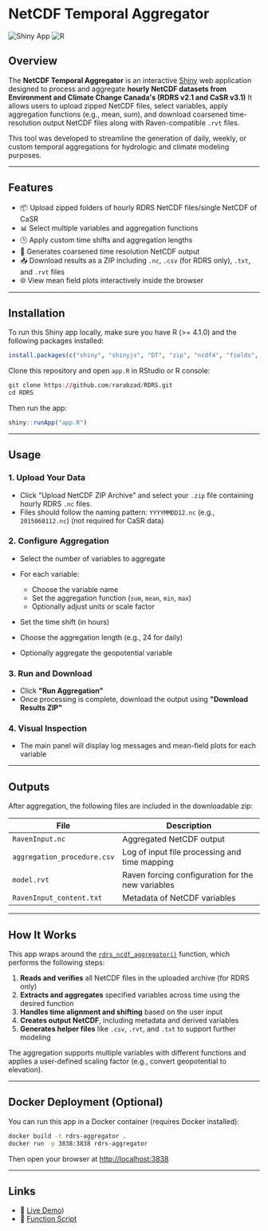# NetCDF Temporal Aggregator

![Shiny App](https://img.shields.io/badge/built%20with-shiny-FF69B4.svg)
![R](https://img.shields.io/badge/R-4.3.1-blue)

## Overview

The **NetCDF Temporal Aggregator** is an interactive [Shiny](https://shiny.posit.co/) web application designed to process and aggregate **hourly NetCDF datasets from Environment and Climate Change Canada's (RDRS v2.1 and CaSR v3.1)**  It allows users to upload zipped NetCDF files, select variables, apply aggregation functions (e.g., mean, sum), and download coarsened time-resolution output NetCDF files along with Raven-compatible `.rvt` files.

This tool was developed to streamline the generation of daily, weekly, or custom temporal aggregations for hydrologic and climate modeling purposes.

---

## Features

- 📦 Upload zipped folders of hourly RDRS NetCDF files/single NetCDF of CaSR
- 📊 Select multiple variables and aggregation functions
- 🕒 Apply custom time shifts and aggregation lengths
- 🧮 Generates coarsened time resolution NetCDF output
- 📥 Download results as a ZIP including `.nc`, `.csv` (for RDRS only), `.txt`, and `.rvt` files
- 🌐 View mean field plots interactively inside the browser

---

## Installation

To run this Shiny app locally, make sure you have R (>= 4.1.0) and the following packages installed:

```r
install.packages(c("shiny", "shinyjs", "DT", "zip", "ncdf4", "fields", "viridisLite"))
````

Clone this repository and open `app.R` in RStudio or R console:

```r
git clone https://github.com/rarabzad/RDRS.git
cd RDRS
```

Then run the app:

```r
shiny::runApp("app.R")
```

---

## Usage

### 1. Upload Your Data

* Click "Upload NetCDF ZIP Archive" and select your `.zip` file containing hourly RDRS `.nc` files.
* Files should follow the naming pattern: `YYYYMMDD12.nc` (e.g., `2015060112.nc`) (not required for CaSR data)

### 2. Configure Aggregation

* Select the number of variables to aggregate
* For each variable:

  * Choose the variable name
  * Set the aggregation function (`sum`, `mean`, `min`, `max`)
  * Optionally adjust units or scale factor
* Set the time shift (in hours)
* Choose the aggregation length (e.g., 24 for daily)
* Optionally aggregate the geopotential variable

### 3. Run and Download

* Click **"Run Aggregation"**
* Once processing is complete, download the output using **"Download Results ZIP"**

### 4. Visual Inspection

* The main panel will display log messages and mean-field plots for each variable

---

## Outputs

After aggregation, the following files are included in the downloadable zip:

| File                        | Description                                       |
| --------------------------- | ------------------------------------------------- |
| `RavenInput.nc`             | Aggregated NetCDF output                          |
| `aggregation_procedure.csv` | Log of input file processing and time mapping     |
| `model.rvt`                 | Raven forcing configuration for the new variables |
| `RavenInput_content.txt`    | Metadata of NetCDF variables                      |

---

## How It Works

This app wraps around the [`rdrs_ncdf_aggregator()`](https://github.com/rarabzad/RDRS/blob/main/scripts/rdrs_ncdf_aggregator.R) function, which performs the following steps:

1. **Reads and verifies** all NetCDF files in the uploaded archive (for RDRS only)
2. **Extracts and aggregates** specified variables across time using the desired function
3. **Handles time alignment and shifting** based on the user input
4. **Creates output NetCDF**, including metadata and derived variables
5. **Generates helper files** like `.csv`, `.rvt`, and `.txt` to support further modeling

The aggregation supports multiple variables with different functions and applies a user-defined scaling factor (e.g., convert geopotential to elevation).

---

## Docker Deployment (Optional)

You can run this app in a Docker container (requires Docker installed):

```bash
docker build -t rdrs-aggregator .
docker run -p 3838:3838 rdrs-aggregator
```

Then open your browser at [http://localhost:3838](http://localhost:3838)

---

## Links

* 🔗 [Live Demo](https://raven-netcdf-temporal-aggrigator.share.connect.posit.cloud))
* 🔗 [Function Script](https://github.com/rarabzad/NETCDF_TEMPORAL_AGGRIGATOR/tree/main)

